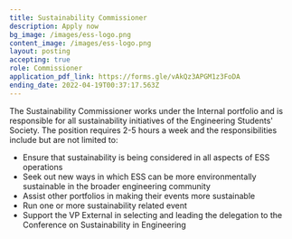 ```yaml
---
title: Sustainability Commissioner
description: Apply now
bg_image: /images/ess-logo.png
content_image: /images/ess-logo.png
layout: posting
accepting: true
role: Commissioner
application_pdf_link: https://forms.gle/vAkQz3APGM1z3FoDA
ending_date: 2022-04-19T00:37:17.563Z
---
```

The Sustainability Commissioner works under the Internal portfolio and is responsible for all sustainability initiatives of the Engineering Students' Society. The position requires 2-5 hours a week and the responsibilities include but are not limited to:

* Ensure that sustainability is being considered in all aspects of ESS operations
* Seek out new ways in which ESS can be more environmentally sustainable in the broader engineering community
* Assist other portfolios in making their events more sustainable
* Run one or more sustainability related event
* Support the VP External in selecting and leading the delegation to the Conference on Sustainability in Engineering